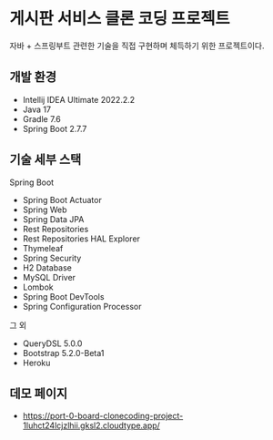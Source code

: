 # 게시판 서비스 클론 코딩 프로젝트
자바 + 스프링부트 관련한 기술을 직접 구현하며 체득하기 위한 프로젝트이다.


## 개발 환경
* Intellij IDEA Ultimate 2022.2.2
* Java 17
* Gradle 7.6
* Spring Boot 2.7.7

## 기술 세부 스택

Spring Boot

* Spring Boot Actuator
* Spring Web
* Spring Data JPA
* Rest Repositories
* Rest Repositories HAL Explorer
* Thymeleaf
* Spring Security
* H2 Database
* MySQL Driver
* Lombok
* Spring Boot DevTools
* Spring Configuration Processor

그 외

* QueryDSL 5.0.0
* Bootstrap 5.2.0-Beta1
* Heroku

## 데모 페이지

* https://port-0-board-clonecoding-project-1luhct24lcjzlhii.gksl2.cloudtype.app/
